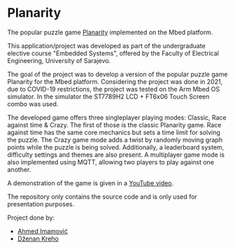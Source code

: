 # Planarity
The popular puzzle game [Planarity](https://en.wikipedia.org/wiki/Planarity) implemented on the Mbed platform.

This application/project was developed as part of the undergraduate elective course "Embedded Systems", offered by the Faculty of Electrical Engineering, University of Sarajevo.

The goal of the project was to develop a version of the popular puzzle game Planarity for the Mbed platform. Considering the project was done in 2021, due to COVID-19 restrictions, the project was tested on the Arm Mbed OS simulator. In the simulator the ST7789H2 LCD + FT6x06 Touch Screen combo was used.

The developed game offers three singleplayer playing modes: Classic, Race against time & Crazy. The first of those is the classic Planarity game. Race against time has the same core mechanics but sets a time limit for solving the puzzle. The Crazy game mode adds a twist by randomly moving graph points while the puzzle is being solved. Additionally, a leaderboard system, difficulty settings and themes are also present. A multiplayer game mode is also implemented using MQTT, allowing two players to play against one another.

A demonstration of the game is given in a [YouTube video](https://www.youtube.com/watch?v=SDePe63_CUc).

The repository only contains the source code and is only used for presentation purposes.

Project done by:
- [Ahmed Imamović](https://github.com/aimamovic6)
- [Dženan Kreho](https://github.com/dzenankreho)
